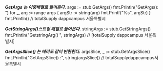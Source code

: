***GetArgs 는 이중배열로 들어온다.***
	args := stub.GetArgs()
	fmt.Println("GetArgs(): ")
	for _, arg := range args {
		argStr := string(arg)
		fmt.Printf("%s", argStr)
	}
	fmt.Println() // totalSupply dappcampus 서울특별시

***GetStringArgs()스트링 배열로 들어온다.***
	stringArgs := stub.GetStringArgs()
	fmt.Println("GetstringArg() ", stringArgs) // [totalSupply dappcampus 서울특별시]

***GetArgsSlice() 는 에러도 같이 반환한다.***
	argsSlice, _ := stub.GetArgsSlice()
	fmt.Println("GetArgsSlice() :", string(argsSlice)) // totalSupplydappcampus서울특별시